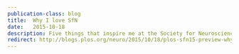 ```yaml
---
publication-class: blog
title:  Why I love SfN
date:   2015-10-18
description: Five things that inspire me at the Society for Neuroscience conference.
redirect: http://blogs.plos.org/neuro/2015/10/18/plos-sfn15-preview-why-i-love-sfn-by-ben-cipollini/
---
```

